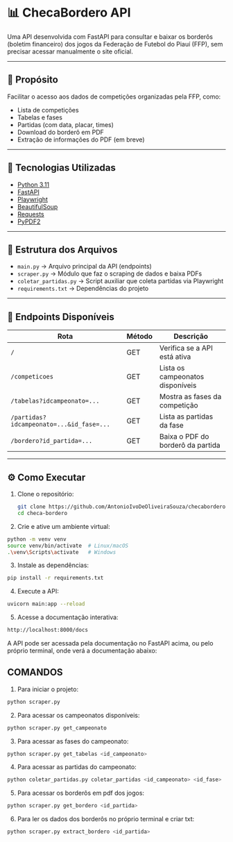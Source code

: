# 📊 ChecaBordero API

Uma API desenvolvida com FastAPI para consultar e baixar os borderôs (boletim financeiro) dos jogos da Federação de Futebol do Piauí (FFP), sem precisar acessar manualmente o site oficial.

---

## 🚀 Propósito

Facilitar o acesso aos dados de competições organizadas pela FFP, como:

- Lista de competições
- Tabelas e fases
- Partidas (com data, placar, times)
- Download do borderô em PDF
- Extração de informações do PDF (em breve)

---

## 🔧 Tecnologias Utilizadas

- [Python 3.11](https://www.python.org/)
- [FastAPI](https://fastapi.tiangolo.com/)
- [Playwright](https://playwright.dev/python/)
- [BeautifulSoup](https://www.crummy.com/software/BeautifulSoup/)
- [Requests](https://pypi.org/project/requests/)
- [PyPDF2](https://pypi.org/project/PyPDF2/)

---

## 📂 Estrutura dos Arquivos

- `main.py` → Arquivo principal da API (endpoints)
- `scraper.py` → Módulo que faz o scraping de dados e baixa PDFs
- `coletar_partidas.py` → Script auxiliar que coleta partidas via Playwright
- `requirements.txt` → Dependências do projeto

---

## 📌 Endpoints Disponíveis

| Rota | Método | Descrição |
|------|--------|-----------|
| `/` | GET | Verifica se a API está ativa |
| `/competicoes` | GET | Lista os campeonatos disponíveis |
| `/tabelas?idcampeonato=...` | GET | Mostra as fases da competição |
| `/partidas?idcampeonato=...&id_fase=...` | GET | Lista as partidas da fase |
| `/bordero?id_partida=...` | GET | Baixa o PDF do borderô da partida |

---

## ⚙️ Como Executar

1. Clone o repositório:
   ```bash
   git clone https://github.com/AntonioIvoDeOliveiraSouza/checabordero.git
   cd checa-bordero
   ```

2. Crie e ative um ambiente virtual:
  ```bash
  python -m venv venv
  source venv/bin/activate  # Linux/macOS
  .\venv\Scripts\activate   # Windows
   ```

3. Instale as dependências:
  ```bash
  pip install -r requirements.txt
  ```

4. Execute a API:
  ```bash
  uvicorn main:app --reload
   ```

5. Acesse a documentação interativa:
  ```bash
  http://localhost:8000/docs
  ```

A API pode ser acessada pela documentação no FastAPI acima, ou pelo próprio terminal, onde verá a documentação abaixo:

## COMANDOS

1. Para iniciar o projeto:
  ```bash
  python scraper.py
  ```

2. Para acessar os campeonatos disponíveis:
  ```bash
  python scraper.py get_campeonato
  ```

3. Para acessar as fases do campeonato:
  ```bash
  python scraper.py get_tabelas <id_campeonato>
  ```

4. Para acessar as partidas do campeonato:
  ```bash
  python coletar_partidas.py coletar_partidas <id_campeonato> <id_fase>
  ```

5. Para acessar os borderôs em pdf dos jogos:
  ```bash
  python scraper.py get_bordero <id_partida>
  ```

6. Para ler os dados dos borderôs no próprio terminal e criar txt:
  ```bash
  python scraper.py extract_bordero <id_partida>
  ```
